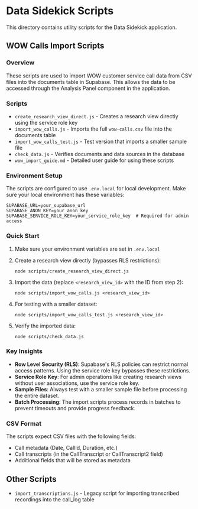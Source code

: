 # Data Sidekick Scripts

This directory contains utility scripts for the Data Sidekick application.

## WOW Calls Import Scripts

### Overview

These scripts are used to import WOW customer service call data from CSV files into the documents table in Supabase. This allows the data to be accessed through the Analysis Panel component in the application.

### Scripts

-   `create_research_view_direct.js` - Creates a research view directly using the service role key
-   `import_wow_calls.js` - Imports the full `wow-calls.csv` file into the documents table
-   `import_wow_calls_test.js` - Test version that imports a smaller sample file
-   `check_data.js` - Verifies documents and data sources in the database
-   `wow_import_guide.md` - Detailed user guide for using these scripts

### Environment Setup

The scripts are configured to use `.env.local` for local development. Make sure your local environment has these variables:

```
SUPABASE_URL=your_supabase_url
SUPABASE_ANON_KEY=your_anon_key
SUPABASE_SERVICE_ROLE_KEY=your_service_role_key  # Required for admin access
```

### Quick Start

1. Make sure your environment variables are set in `.env.local`

2. Create a research view directly (bypasses RLS restrictions):

    ```
    node scripts/create_research_view_direct.js
    ```

3. Import the data (replace `<research_view_id>` with the ID from step 2):

    ```
    node scripts/import_wow_calls.js <research_view_id>
    ```

4. For testing with a smaller dataset:

    ```
    node scripts/import_wow_calls_test.js <research_view_id>
    ```

5. Verify the imported data:
    ```
    node scripts/check_data.js
    ```

### Key Insights

-   **Row Level Security (RLS)**: Supabase's RLS policies can restrict normal access patterns. Using the service role key bypasses these restrictions.
-   **Service Role Key**: For admin operations like creating research views without user associations, use the service role key.
-   **Sample Files**: Always test with a smaller sample file before processing the entire dataset.
-   **Batch Processing**: The import scripts process records in batches to prevent timeouts and provide progress feedback.

### CSV Format

The scripts expect CSV files with the following fields:

-   Call metadata (Date, CallId, Duration, etc.)
-   Call transcripts (in the CallTranscript or CallTranscript2 field)
-   Additional fields that will be stored as metadata

## Other Scripts

-   `import_transcriptions.js` - Legacy script for importing transcribed recordings into the call_log table
